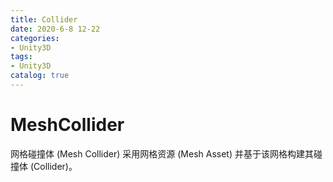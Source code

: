 ```yaml
---
title: Collider
date: 2020-6-8 12-22
categories:
- Unity3D
tags:
- Unity3D
catalog: true
---
```


# MeshCollider

网格碰撞体 (Mesh Collider) 采用网格资源 (Mesh Asset) 并基于该网格构建其碰撞体 (Collider)。
